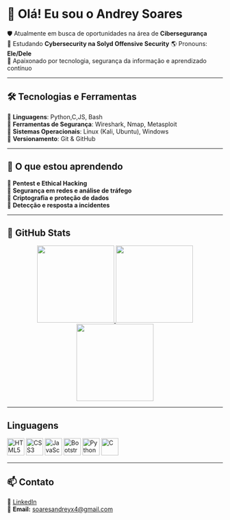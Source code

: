 # 👋 Olá! Eu sou o Andrey Soares

🛡️ Atualmente em busca de oportunidades na área de **Cibersegurança**  
📖 Estudando **Cybersecurity na Solyd Offensive Security**
🌎 Pronouns: **Ele/Dele**  
🚀 Apaixonado por tecnologia, segurança da informação e aprendizado contínuo  

---

## 🛠️ Tecnologias e Ferramentas

🔹 **Linguagens**: Python,C,JS, Bash  
🔹 **Ferramentas de Segurança**: Wireshark, Nmap, Metasploit  
🔹 **Sistemas Operacionais**: Linux (Kali, Ubuntu), Windows  
🔹 **Versionamento**: Git & GitHub  

---

## 🎯 O que estou aprendendo

📌 **Pentest e Ethical Hacking**  
📌 **Segurança em redes e análise de tráfego**  
📌 **Criptografia e proteção de dados**  
📌 **Detecção e resposta a incidentes**  

---

## 🚀 GitHub Stats

<div align="center">
  <a href="https://github.com/Andrey-Soares8">
    <img height="180em" src="https://github-readme-stats.vercel.app/api?username=Andrey-Soares8&show_icons=true&theme=radical&count_private=true" style="max-width: 45%;"/>

  </a>
  
  <a href="https://github.com/Andrey-Soares8">
    <img height="180em" src="https://github-readme-stats.vercel.app/api/top-langs/?username=Andrey-Soares8&layout=compact&langs_count=8&theme=radical" style="max-width: 45%;"/>
  </a>
  
  <a href="https://github.com/Andrey-Soares8">
    <img height="180em" src="https://github-readme-streak-stats.herokuapp.com/?user=Andrey-Soares8&theme=radical" style="max-width: 45%;"/>
  </a>
</div>



---

## Linguagens
<p align="left">
  <img src="https://cdn.jsdelivr.net/gh/devicons/devicon/icons/html5/html5-original.svg" alt="HTML5" width="40" height="40"/>
  <img src="https://cdn.jsdelivr.net/gh/devicons/devicon/icons/css3/css3-original.svg" alt="CSS3" width="40" height="40"/>
  <img src="https://cdn.jsdelivr.net/gh/devicons/devicon/icons/javascript/javascript-original.svg" alt="JavaScript" width="40" height="40"/>
  <img src="https://cdn.jsdelivr.net/gh/devicons/devicon/icons/bootstrap/bootstrap-original.svg" alt="Bootstrap" width="40" height="40"/>
  <img src="https://cdn.jsdelivr.net/gh/devicons/devicon/icons/python/python-original.svg" alt="Python" width="40" height="40"/>
  <img src="https://cdn.jsdelivr.net/gh/devicons/devicon/icons/c/c-original.svg" alt="C" width="40" height="40"/>
</p>

---

## 📫 Contato  

💼 [LinkedIn](https://www.linkedin.com/in/andreysoares8/)  
📧 **Email:** soaresandreyx4@gmail.com  
